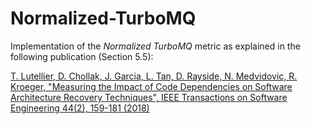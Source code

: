 # Normalized-TurboMQ
Implementation of the *Normalized TurboMQ* metric as explained in the following publication (Section 5.5):

[T. Lutellier, D. Chollak, J. Garcia, L. Tan, D. Rayside, N. Medvidovic, R. Kroeger, "Measuring the Impact of Code Dependencies on Software Architecture Recovery Techniques", IEEE Transactions on Software Engineering 44(2), 159-181 (2018)](https://ece.uwaterloo.ca/~lintan/publications/archrec-tse17.pdf)
